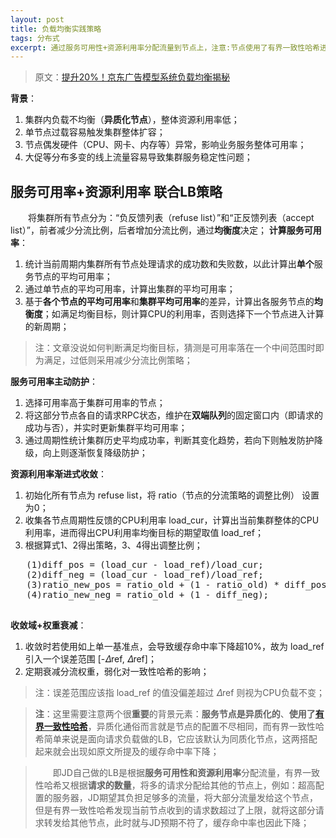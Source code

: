 ```yaml
---
layout: post
title: 负载均衡实践策略
tags: 分布式
excerpt: 通过服务可用性+资源利用率分配流量到节点上，注意:节点使用了有界一致性哈希进行请求均衡；
---
```


> 原文：[提升20%！京东广告模型系统负载均衡揭秘](https://mp.weixin.qq.com/s/KUswZ9Ui7KDozOfYemyJ6w)

**背景**：
1. 集群内负载不均衡（**异质化节点**），整体资源利用率低；
2. 单节点过载容易触发集群整体扩容；
3. 节点偶发硬件（CPU、网卡、内存等）异常，影响业务服务整体可用率；
4. 大促等分布多变的线上流量容易导致集群服务稳定性问题；

## 服务可用率+资源利用率 联合LB策略
    
&emsp;&emsp;将集群所有节点分为：“负反馈列表（refuse list）”和“正反馈列表（accept list）”，前者减少分流比例，后者增加分流比例，通过**均衡度**决定；
**计算服务可用率**：
   1. 统计当前周期内集群所有节点处理请求的成功数和失败数，以此计算出**单个**服务节点的平均可用率；
   2. 通过单节点的平均可用率，计算出集群的平均可用率；
   3. 基于**各个节点的平均可用率**和**集群平均可用率**的差异，计算出各服务节点的**均衡度**；如满足均衡目标，则计算CPU的利用率，否则选择下一个节点进入计算的新周期；
> 注：文章没说如何判断满足均衡目标，猜测是可用率落在一个中间范围时即为满足，过低则采用减少分流比例策略；

**服务可用率主动防护**：
   1. 选择可用率高于集群可用率的节点；
   2. 将这部分节点各自的请求RPC状态，维护在**双端队列**的固定窗口内（即请求的成功与否），并实时更新集群平均可用率；
   3. 通过周期性统计集群历史平均成功率，判断其变化趋势，若向下则触发防护降级，向上则逐渐恢复降级防护；

**资源利用率渐进式收敛**：
   1. 初始化所有节点为 refuse list，将 ratio（节点的分流策略的调整比例） 设置为0；
   2. 收集各节点周期性反馈的CPU利用率 load_cur，计算出当前集群整体的CPU利用率，进而得出CPU利用率均衡目标的期望取值 load_ref；
   3. 根据算式1、2得出策略，3、4得出调整比例；
   <pre>
   (1)diff_pos = (load_cur - load_ref)/load_cur;
   (2)diff_neg = (load_cur - load_ref)/load_ref;
   (3)ratio_new_pos = ratio_old + (1 - ratio_old) * diff_pos;
   (4)ratio_new_neg = ratio_old + (1 - diff_neg);
   </pre>

**收敛域+权重衰减**：
   1. 收敛时若使用如上单一基准点，会导致缓存命中率下降超10%，故为 load_ref 引入一个误差范围 [-𝛥ref, 𝛥ref]；
   2. 定期衰减分流权重，弱化对一致性哈希的影响；

> 注：误差范围应该指 load_ref 的值没偏差超过 𝛥ref 则视为CPU负载不变；

> **注**：这里需要注意两个很**重要**的背景元素：**服务节点是异质化的**、**使用了[有界一致性哈希](https://acceleratorssr.github.io/2024/08/24/cacheConsistency.html)**，异质化通俗而言就是节点的配置不尽相同，而有界一致性哈希简单来说是面向请求负载做的LB，它应该默认为同质化节点，这两搭配起来就会出现如原文所提及的缓存命中率下降；

> &emsp;&emsp;即JD自己做的LB是根据**服务可用性和资源利用率**分配流量，有界一致性哈希又根据**请求的数量**，将多的请求分配给其他的节点上，例如：超高配置的服务器，JD期望其负担足够多的流量，将大部分流量发给这个节点，但是有界一致性哈希发现当前节点收到的请求数超过了上限，就将这部分请求转发给其他节点，此时就与JD预期不符了，缓存命中率也因此下降；
